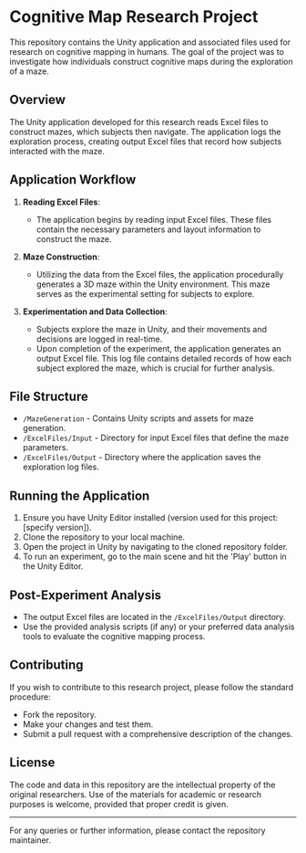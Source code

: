 # Cognitive Map Research Project

This repository contains the Unity application and associated files used for research on cognitive mapping in humans. The goal of the project was to investigate how individuals construct cognitive maps during the exploration of a maze.

## Overview

The Unity application developed for this research reads Excel files to construct mazes, which subjects then navigate. The application logs the exploration process, creating output Excel files that record how subjects interacted with the maze.

## Application Workflow

1. **Reading Excel Files**:
    - The application begins by reading input Excel files. These files contain the necessary parameters and layout information to construct the maze.

2. **Maze Construction**:
    - Utilizing the data from the Excel files, the application procedurally generates a 3D maze within the Unity environment. This maze serves as the experimental setting for subjects to explore.

3. **Experimentation and Data Collection**:
    - Subjects explore the maze in Unity, and their movements and decisions are logged in real-time.
    - Upon completion of the experiment, the application generates an output Excel file. This log file contains detailed records of how each subject explored the maze, which is crucial for further analysis.

## File Structure

- `/MazeGeneration` - Contains Unity scripts and assets for maze generation.
- `/ExcelFiles/Input` - Directory for input Excel files that define the maze parameters.
- `/ExcelFiles/Output` - Directory where the application saves the exploration log files.

## Running the Application

1. Ensure you have Unity Editor installed (version used for this project: [specify version]).
2. Clone the repository to your local machine.
3. Open the project in Unity by navigating to the cloned repository folder.
4. To run an experiment, go to the main scene and hit the 'Play' button in the Unity Editor.

## Post-Experiment Analysis

- The output Excel files are located in the `/ExcelFiles/Output` directory.
- Use the provided analysis scripts (if any) or your preferred data analysis tools to evaluate the cognitive mapping process.

## Contributing

If you wish to contribute to this research project, please follow the standard procedure:
- Fork the repository.
- Make your changes and test them.
- Submit a pull request with a comprehensive description of the changes.

## License

The code and data in this repository are the intellectual property of the original researchers. Use of the materials for academic or research purposes is welcome, provided that proper credit is given.

---

For any queries or further information, please contact the repository maintainer.
